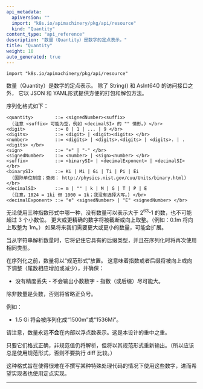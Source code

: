 ```yaml
---
api_metadata:
  apiVersion: ""
  import: "k8s.io/apimachinery/pkg/api/resource"
  kind: "Quantity"
content_type: "api_reference"
description: "数量（Quantity）是数字的定点表示。"
title: "Quantity"
weight: 10
auto_generated: true
---
```


<!-- 
api_metadata:
  apiVersion: ""
  import: "k8s.io/apimachinery/pkg/api/resource"
  kind: "Quantity"
content_type: "api_reference"
description: "Quantity is a fixed-point representation of a number."
title: "Quantity"
weight: 10
auto_generated: true
-->

<!--
The file is auto-generated from the Go source code of the component using a generic
[generator](https://github.com/kubernetes-sigs/reference-docs/). To learn how
to generate the reference documentation, please read
[Contributing to the reference documentation](/docs/contribute/generate-ref-docs/).
To update the reference content, please follow the 
[Contributing upstream](/docs/contribute/generate-ref-docs/contribute-upstream/)
guide. You can file document formatting bugs against the
[reference-docs](https://github.com/kubernetes-sigs/reference-docs/) project.
-->



`import "k8s.io/apimachinery/pkg/api/resource"`


<!-- 
Quantity is a fixed-point representation of a number. 
It provides convenient marshaling/unmarshaling in JSON and YAML, 
in addition to String() and AsInt64() accessors.

The serialization format is:
-->
数量（Quantity）是数字的定点表示。
除了 String() 和 AsInt64() 的访问接口之外，
它以 JSON 和 YAML形式提供方便的打包和解包方法。

序列化格式如下：

<!-- 
``` \<quantity>        ::= \<signedNumber>\<suffix>

	(Note that \<suffix> may be empty, from the "" case in \<decimalSI>.)

\<digit>           ::= 0 | 1 | ... | 9 \<digits>          ::= \<digit> | \<digit>\<digits> \<number>          ::= \<digits> | \<digits>.\<digits> | \<digits>. | .\<digits> \<sign>            ::= "+" | "-" \<signedNumber>    ::= \<number> | \<sign>\<number> \<suffix>          ::= \<binarySI> | \<decimalExponent> | \<decimalSI> \<binarySI>        ::= Ki | Mi | Gi | Ti | Pi | Ei

	(International System of units; See: http://physics.nist.gov/cuu/Units/binary.html)

\<decimalSI>       ::= m | "" | k | M | G | T | P | E

	(Note that 1024 = 1Ki but 1000 = 1k; I didn't choose the capitalization.)

\<decimalExponent> ::= "e" \<signedNumber> | "E" \<signedNumber> ```
-->
```
<quantity>        ::= <signedNumber><suffix>
  (注意 <suffix> 可能为空，例如 <decimalSI> 的 "" 情形。) </br>
<digit>           ::= 0 | 1 | ... | 9 </br>
<digits>          ::= <digit> | <digit><digits> </br>
<number>          ::= <digits> | <digits>.<digits> | <digits>. | .<digits> </br>
<sign>            ::= "+" | "-" </br>
<signedNumber>    ::= <number> | <sign><number> </br>
<suffix>          ::= <binarySI> | <decimalExponent> | <decimalSI> </br>
<binarySI>        ::= Ki | Mi | Gi | Ti | Pi | Ei 
  (国际单位制度；查阅： http://physics.nist.gov/cuu/Units/binary.html)</br>
<decimalSI>       ::= m | "" | k | M | G | T | P | E 
  (注意，1024 = 1ki 但 1000 = 1k；我没有选择大写。) </br>
<decimalExponent> ::= "e" <signedNumber> | "E" <signedNumber> </br>
```


<!-- 
No matter which of the three exponent forms is used, no quantity may represent a number greater than 2^63-1 in magnitude, nor may it have more than 3 decimal places. Numbers larger or more precise will be capped or rounded up. (E.g.: 0.1m will rounded up to 1m.) This may be extended in the future if we require larger or smaller quantities.

When a Quantity is parsed from a string, it will remember the type of suffix it had, and will use the same type again when it is serialized.
-->
无论使用三种指数形式中哪一种，没有数量可以表示大于 2<sup>63</sup>-1 的数，也不可能超过 3 个小数位。
更大或更精确的数字将被截断或向上取整。（例如：0.1m 将向上取整为 1m。）
如果将来我们需要更大或更小的数量，可能会扩展。

当从字符串解析数量时，它将记住它具有的后缀类型，并且在序列化时将再次使用相同类型。

<!-- 
Before serializing, Quantity will be put in "canonical form". 
This means that Exponent/suffix will be adjusted up or down (with a corresponding increase or decrease in Mantissa) such that:

- No precision is lost - No fractional digits will be emitted - The exponent (or suffix) is as large as possible.

The sign will be omitted unless the number is negative.
-->
在序列化之前，数量将以“规范形式”放置。
这意味着指数或者后缀将被向上或向下调整（尾数相应增加或减少），并确保：
- 没有精度丢失 - 不会输出小数数字 - 指数（或后缀）尽可能大。

除非数量是负数，否则将省略正负号。

<!-- 
Examples:
- 1.5 will be serialized as "1500m" - 1.5Gi will be serialized as "1536Mi"
-->
例如：
- 1.5 Gi 将会被序列化成“1500m”或“1536Mi”。

<!-- 
Note that the quantity will NEVER be internally represented by a floating point number. 
That is the whole point of this exercise.

Non-canonical values will still parse as long as they are well formed, 
but will be re-emitted in their canonical form. (So always use canonical form, or don't diff.)

This format is intended to make it difficult to use these numbers without writing some sort of special handling code in the hopes that that will cause implementors to also use a fixed point implementation.
-->
请注意，数量永远**不会**在内部以浮点数表示。这是本设计的重中之重。

只要它们格式正确，非规范值仍将解析，但将以其规范形式重新输出。（所以应该总是使用规范形式，否则不要执行 diff 比较。）

这种格式旨在使得很难在不撰写某种特殊处理代码的情况下使用这些数字，进而希望实现者也使用定点实现。

<hr>
